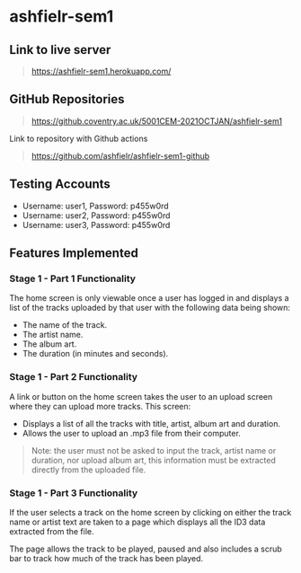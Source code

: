 # ashfielr-sem1 #

## Link to live server ##
>https://ashfielr-sem1.herokuapp.com/

## GitHub Repositories ##
> https://github.coventry.ac.uk/5001CEM-2021OCTJAN/ashfielr-sem1

Link to repository with Github actions
> https://github.com/ashfielr/ashfielr-sem1-github

## Testing Accounts ##
* Username: user1, Password: p455w0rd
* Username: user2, Password: p455w0rd
* Username: user3, Password: p455w0rd


## Features Implemented ##
### Stage 1 - Part 1 Functionality ###
The home screen is only viewable once a user has logged in and displays a list of the tracks uploaded by that user with the following data being shown:
* The name of the track.
* The artist name.
* The album art.
* The duration (in minutes and seconds).

### Stage 1 - Part 2 Functionality ###
A link or button on the home screen takes the user to an upload screen where they can upload more tracks.
This screen:
* Displays a list of all the tracks with title, artist, album art and duration.
* Allows the user to upload an .mp3 file from their computer.

> Note: the user must not be asked to input the track, artist name or duration, nor upload album art, this information must be extracted directly from the uploaded file.

### Stage 1 - Part 3 Functionality ###
If the user selects a track on the home screen by clicking on either the track name or artist text are taken to a page which displays all the ID3 data extracted from the file.

The page allows the track to be played, paused and also includes a scrub bar to track how much of the track has been played.